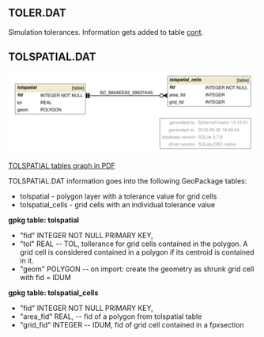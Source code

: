 
<a name="toler"></a>
## TOLER.DAT 

Simulation tolerances. Information gets added to table [cont](#cont). 


<a name="tolspatial"></a>
## TOLSPATIAL.DAT 

![TOLSPATIAL tables graph](db_schema_graphs/tolspatial.svg)

[TOLSPATIAL tables graph in PDF](db_schema_graphs/tolspatial.pdf)

TOLSPATIAL.DAT information goes into the following GeoPackage tables:

* tolspatial - polygon layer with a tolerance value for grid cells
* tolspatial_cells - grid cells with an individual tolerance value

**gpkg table: tolspatial** 

* "fid" INTEGER NOT NULL PRIMARY KEY,
* "tol" REAL -- TOL, tollerance for grid cells contained in the polygon. A grid cell is considered contained in a polygon if its centroid is contained in it.
* "geom" POLYGON -- on import: create the geometry as shrunk grid cell with fid = IDUM

**gpkg table: tolspatial_cells** 

* "fid" INTEGER NOT NULL PRIMARY KEY,
* "area_fid" REAL, -- fid of a polygon from tolspatial table
* "grid_fid" INTEGER -- IDUM, fid of grid cell contained in a fpxsection

